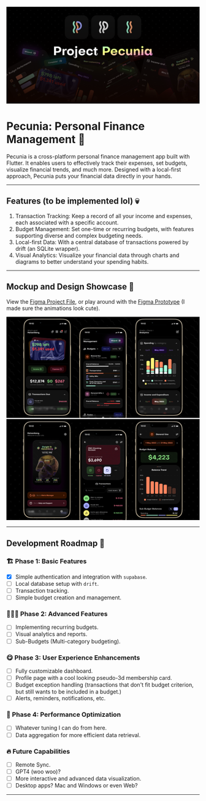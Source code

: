 ![Pecunia Banner](/assets/readme/Banner.png)

# Pecunia: Personal Finance Management 💸

Pecunia is a cross-platform personal finance management app built with Flutter. It enables users to effectively track their expenses, set budgets, visualize financial trends, and much more. Designed with a local-first approach, Pecunia puts your financial data directly in your hands.

---

## Features (to be implemented lol) 💀

1. Transaction Tracking: Keep a record of all your income and expenses, each associated with a specific account.
2. Budget Management: Set one-time or recurring budgets, with features supporting diverse and complex budgeting needs.
3. Local-first Data: With a central database of transactions powered by drift (an SQLite wrapper).
4. Visual Analytics: Visualize your financial data through charts and diagrams to better understand your spending habits.

---

## Mockup and Design Showcase 📱

View the [Figma Project File](https://www.figma.com/file/eSFHv1qQIq0d7z23L45xiK/Project-Pecunia?type=design&node-id=909%3A3488&t=yNe4EOVObaxCtKNY-1), or play around with the [Figma Prototype](https://www.figma.com/proto/eSFHv1qQIq0d7z23L45xiK/Project-Pecunia?page-id=775%3A1156&type=design&node-id=787-617&viewport=876%2C191%2C0.97&scaling=scale-down&starting-point-node-id=787%3A617) (I made sure the animations look cute).

![Mockup 1](/assets/readme/Mockup%20Group%201.png)
![Mockup 2](/assets/readme/Mockup%20Group%202.png)

---

## Development Roadmap 🚀

### 🏗️ Phase 1: Basic Features

- [x] Simple authentication and integration with `supabase`.
- [ ] Local database setup with `drift`.
- [ ] Transaction tracking.
- [ ] Simple budget creation and management.

### 🧑🏼‍💻 Phase 2: Advanced Features

- [ ] Implementing recurring budgets.
- [ ] Visual analytics and reports.
- [ ] Sub-Budgets (Multi-category budgeting).

### 😋 Phase 3: User Experience Enhancements

- [ ] Fully customizable dashboard.
- [ ] Profile page with a cool looking pseudo-3d membership card.
- [ ] Budget exception handling (transactions that don't fit budget criterion, but still wants to be included in a budget.)
- [ ] Alerts, reminders, notifications, etc.

### 💨 Phase 4: Performance Optimization

- [ ] Whatever tuning I can do from here.
- [ ] Data aggregation for more efficient data retrieval.

### 🔥 Future Capabilities

- [ ] Remote Sync.
- [ ] GPT4 (woo woo)?
- [ ] More interactive and advanced data visualization.
- [ ] Desktop apps? Mac and Windows or even Web?

---
